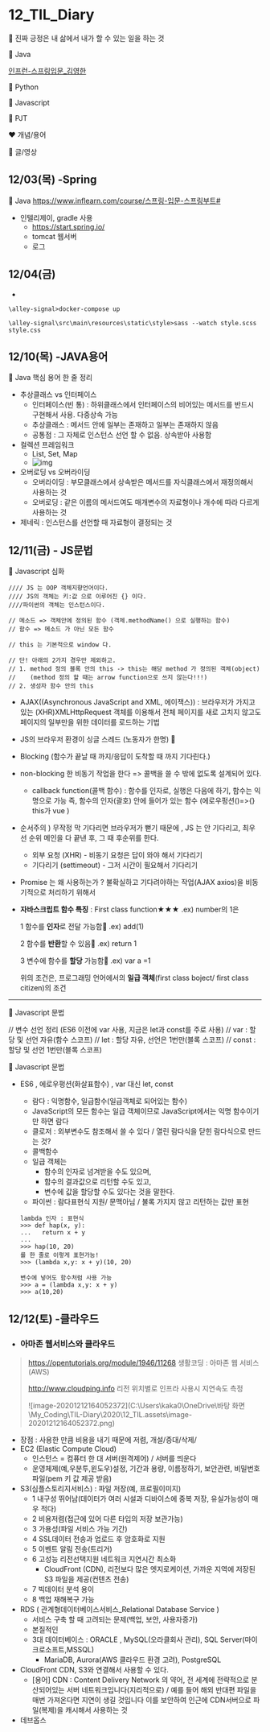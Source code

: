 # 12_TIL_Diary

:apple: 진짜 긍정은 내 삶에서 내가 할 수 있는 일을 하는 것

:purple_heart: Java

[인프런-스프링입문_김영한](https://www.inflearn.com/course/%EC%8A%A4%ED%94%84%EB%A7%81-%EC%9E%85%EB%AC%B8-%EC%8A%A4%ED%94%84%EB%A7%81%EB%B6%80%ED%8A%B8#)

:green_heart: Python

:black_heart: Javascript

:handshake: PJT

:heart: 개념/용어

:blue_heart: 글/영상



## 12/03(목) -Spring

:purple_heart: Java  https://www.inflearn.com/course/스프링-입문-스프링부트#

- 인텔리제이, gradle 사용
  - https://start.spring.io/
  - tomcat 웹서버
  - 로그



## 12/04(금)

- 

```
\alley-signal>docker-compose up

\alley-signal\src\main\resources\static\style>sass --watch style.scss style.css
```



## 12/10(목) -JAVA용어

 :purple_heart: Java 핵심 용어 한 줄 정리

- 추상클래스 vs 인터페이스
  - 인터페이스(빈 통) : 하위클래스에서 인터페이스의 비어있는 메서드를 반드시 구현해서 사용. 다중상속 가능
  - 추상클래스 : 메서드 안에 일부는 존재하고 일부는 존재하지 않음
  - 공통점 : 그 자체로 인스턴스 선언 할 수 없음. 상속받아 사용함
- 컬렉션 프레임워크
  - List, Set, Map
  - ![img](https://t1.daumcdn.net/cfile/tistory/99B88F3E5AC70FB419)
- 오버로딩 vs 오버라이딩
  - 오버라이딩 : 부모클래스에서 상속받은 메서드를 자식클래스에서 재정의해서 사용하는 것
  - 오버로딩 : 같은 이름의 메서드여도 매개변수의 자료형이나 개수에 따라 다르게 사용하는 것
- 제네릭 : 인스턴스를 선언할 때 자료형이 결정되는 것



## 12/11(금) - JS문법

:black_heart:  Javascript 심화

    //// JS 는 OOP 객체지향언어이다.
    //// JS의 객체는 키:값 으로 이루어진 {} 이다.
    ////파이썬의 객체는 인스턴스이다.
      
    // 메소드 => 객체안에 정의된 함수 (객체.methodName() 으로 실행하는 함수)
    // 함수 => 메소드 가 아닌 모든 함수
    
    // this 는 기본적으로 window 다.
    
    // 단! 아래의 2가지 경우만 제외하고.
    // 1. method 정의 블록 안의 this -> this는 해당 method 가 정의된 객체(object)
    //    (method 정의 할 때는 arrow function으로 쓰지 않는다!!!)
    // 2. 생성자 함수 안의 this
- AJAX((Asynchronous JavaScript and XML, 에이잭스)) : 브라우저가 가지고있는 (XHR)XMLHttpRequest 객체를 이용해서 전체 페이지를 새로 고치지 않고도 페이지의 일부만을 위한 데이터를 로드하는 기법

* JS의 브라우저 환경이 싱글 스레드 (노동자가 한명) :information_desk_person:

* Blocking (함수가 끝날 때 까지/응답이 도착할 때 까지 기다린다.)

* non-blocking 한 비동기 작업을 한다 => 콜백을 쓸 수 밖에 없도록 설계되어 있다.

  * callback function(콜백 함수) : 함수를 인자로, 실행은 다음에 하기, 함수는 익명으로 가능
    즉, 함수의 인자(괄호) 안에 들어가 있는 함수 (에로우펑션()=>{} this가 vue )

* 순서주의 ) 무작정 막 기다리면 브라우저가 뻗기 때문에 , JS 는 안 기다리고, 최우선 순위 메인을 다 끝낸 후, 그 때 후순위를 한다.

  * 외부 요청 (XHR) - 비동기 요청은 답이 와야 해서 기다리기
  * 기다리기 (settimeout) - 그저 시간이 필요해서 기다리기 

  

* Promise 는 왜 사용하는가 ? 불확실하고 기다려야하는 작업(AJAX axios)을 비동기적으로 처리하기 위해서

* **자바스크립트 함수 특징** : First class function★★★  .ex) number의 1은 

  1 함수를 **인자**로 전달 가능함:star2:     .ex) add(1)

  2 함수를 **반환**할 수 있음:star2: 			.ex) return 1

  3 변수에 함수를 **할당** 가능함:star2: 	.ex) var a =1

  위의 조건은, 프로그래밍 언어에서의 **일급 객체**(first class boject/ first class citizen)의 조건

---

:black_heart:  Javascript 문법

// 변수 선언 정리 (ES6 이전에 var 사용, 지금은 let과 const를 주로 사용)
// var : 할당 및 선언 자유(함수 스코프)
// let : 할당 자유, 선언은 1번만(블록 스코프)
// const : 할당 및 선언 1번만(블록 스코프)

:black_heart:  Javascript 문법

- ES6 , 에로우펑션(화살표함수) , var 대신 let, const

  - 람다 : 익명함수, 일급함수(일급객체로 되어있는 함수)
  - JavaScript의 모든 함수는 일급 객체이므로 JavaScript에서는 익명 함수이기만 하면 람다
  - 클로저 : 외부변수도 참조해서 쓸 수 있다 / 열린 람다식을 닫힌 람다식으로 만드는 것?
  - 콜백함수
  - 일급 객체는 
    - 함수의 인자로 넘겨받을 수도 있으며, 
    - 함수의 결과값으로 리턴할 수도 있고, 
    - 변수에 값을 할당할 수도 있다는 것을 말한다.
  - 파이썬 : 람다표현식 지원/ 문맥아님 / 불록 가지지 않고 리턴하는 값만 표현

  ```
  lambda 인자 : 표현식
  >>> def hap(x, y):
  ...   return x + y
  ...
  >>> hap(10, 20)
  를 한 줄로 이렇게 표현가능!
  >>> (lambda x,y: x + y)(10, 20)
  
  변수에 넣어도 함수처럼 사용 가능
  >>> a = (lambda x,y: x + y)
  >>> a(10,20)
  
  ```

  

## 12/12(토) -클라우드

- ### 아마존 웹서비스와 클라우드

> https://opentutorials.org/module/1946/11268 생활코딩 : 아마존 웹 서비스(AWS)
>
> http://www.cloudping.info 리전 위치별로 인프라 사용시 지연속도 측정
>
> ![image-20201212164052372](C:\Users\kaka0\OneDrive\바탕 화면\My_Coding\TIL-Diary\2020\12_TIL.assets\image-20201212164052372.png)

- 장점 : 사용한 만큼 비용을 내기 때문에 저렴, 개설/증대/삭제/
- EC2 (Elastic Compute Cloud)
  - 인스턴스 = 컴퓨터 한 대 서버(원격제어) / 서버를 띄운다
  - 운영체제(예,우분투,윈도우)설정, 기간과 용량, 이름정하기, 보안관련, 비밀번호파일(pem 키 값 제공 받음)
- S3(심플스토리지서비스) : 파일 저장(예, 프로필이미지)
  - 1 내구성 뛰어남(데이터가 여러 시설과 디바이스에 중복 저장, 유실가능성이 매우 적다)
  - 2 비용저렴(접근에 있어 다른 타입의 저장 보관가능) 
  - 3 가용성(파일 서비스 가능 기간)
  - 4 SSL데이터 전송과 업로드 후 암호화로 지원
  - 5 이벤트 알림 전송(트리거)
  - 6 고성능 리전선택지원 네트워크 지연시간 최소화
    - CloudFront (CDN), 리전보다 많은 엣지로케이션, 가까운 지역에 저장된 S3 파일을 제공(컨텐츠 전송)
  - 7 빅데이터 분석 용이 
  - 8 백업 재해복구 가능
- RDS ( 관계형데이터베이스서비스_Relational Database Service )
  - 서비스 구축 할 때 고려되는 문제(백업, 보안, 사용자증가)
  - 본질적인  
  - 3대 데이터베이스 : ORACLE , MySQL(오라클회사 관리), SQL Server(마이크로소프트,MSSQL)
    - MariaDB, Aurora(AWS 클라우드 환경 고려), PostgreSQL
- CloudFront CDN, S3와 연결해서 사용할 수 있다. 
  - [용어] CDN : Content Delivery Network 의 약어, 전 세계에 전략적으로 분산되어있는 서버 네트워크입니다(지리적으로) / 예를 들어 해외 반대편 파일을 매번 가져온다면 지연이 생길 것입니다 이를 보안하여 인근에 CDN서버으로 파일(복제)을 캐시해서 사용하는 것
- 데브옵스

